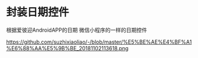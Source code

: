 # 封装日期控件
根据爱彼迎AndroidAPP的日期  微信小程序的一样的日期控件

https://github.com/suzhixiaoliao/-/blob/master/%E5%BE%AE%E4%BF%A1%E6%88%AA%E5%9B%BE_20181102113618.png
